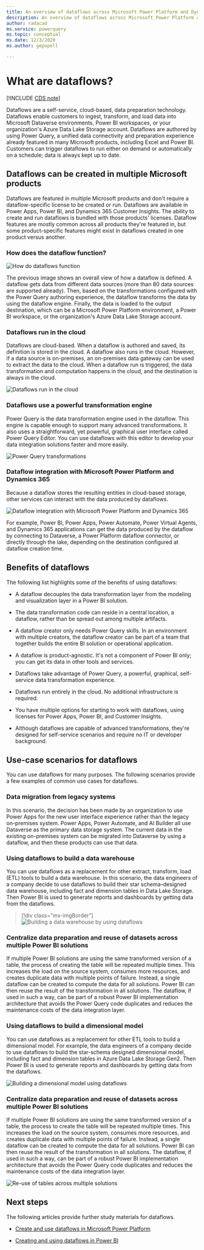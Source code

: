 ```yaml
---
title: An overview of dataflows across Microsoft Power Platform and Dynamics 365 products
description: An overview of dataflows across Microsoft Power Platform and Dynamics 365 products
author: radacad 
ms.service: powerquery 
ms.topic: conceptual 
ms.date: 12/3/2020 
ms.author: gepopell  

---
```


# What are dataflows?  

[!INCLUDE [CDS note](../includes/cc-data-platform-banner.md)]

Dataflows are a self-service, cloud-based, data preparation technology. Dataflows enable customers to ingest, transform, and load data into Microsoft Dataverse environments, Power BI workspaces, or your organization's Azure Data Lake Storage account. Dataflows are authored by using Power Query, a unified data connectivity and preparation experience already featured in many Microsoft products, including Excel and Power BI. Customers can trigger dataflows to run either on demand or automatically on a schedule; data is always kept up to date. 

## Dataflows can be created in multiple Microsoft products

Dataflows are featured in multiple Microsoft products and don't require a dataflow-specific license to be created or run. Dataflows are available in Power Apps, Power BI, and Dynamics 365 Customer Insights. The ability to create and run dataflows is bundled with those products' licenses. Dataflow features are mostly common across all products they're featured in, but some product-specific features might exist in dataflows created in one product versus another.

### How does the dataflow function? 

![How do dataflows function](media/dataflows-power-platform-dynamics-365/dataflow-function.png) 

The previous image shows an overall view of how a dataflow is defined. A dataflow gets data from different data sources (more than 80 data sources are supported already). Then, based on the transformations configured with the Power Query authoring experience, the dataflow transforms the data by using the dataflow engine. Finally, the data is loaded to the output destination, which can be a Microsoft Power Platform environment, a Power BI workspace, or the organization's Azure Data Lake Storage account.  
 
### Dataflows run in the cloud

Dataflows are cloud-based. When a dataflow is authored and saved, its definition is stored in the cloud. A dataflow also runs in the cloud. However, if a data source is on-premises, an on-premises data gateway can be used to extract the data to the cloud. When a dataflow run is triggered, the data transformation and computation happens in the cloud, and the destination is always in the cloud.

![Dataflows run in the cloud](media/dataflows-power-platform-dynamics-365/dataflow-cloud.png) 

### Dataflows use a powerful transformation engine

Power Query is the data transformation engine used in the dataflow. This engine is capable enough to support many advanced transformations. It also uses a straightforward, yet powerful, graphical user interface called Power Query Editor. You can use dataflows with this editor to develop your data integration solutions faster and more easily.

![Power Query transformations](media/dataflows-power-platform-dynamics-365/power-query-editor.png) 

### Dataflow integration with Microsoft Power Platform and Dynamics 365

Because a dataflow stores the resulting entities in cloud-based storage, other services can interact with the data produced by dataflows.

![Dataflow integration with Microsoft Power Platform and Dynamics 365](media/dataflows-power-platform-dynamics-365/dataflow-power-platform.png) 

For example, Power BI, Power Apps, Power Automate, Power Virtual Agents, and Dynamics 365 applications can get the data produced by the dataflow by connecting to Dataverse, a Power Platform dataflow connector, or directly through the lake, depending on the destination configured at dataflow creation time.

## Benefits of dataflows

The following list highlights some of the benefits of using dataflows:

- A dataflow decouples the data transformation layer from the modeling and visualization layer in a Power BI solution.

- The data transformation code can reside in a central location, a dataflow, rather than be spread out among multiple artifacts.

- A dataflow creator only needs Power Query skills. In an environment with multiple creators, the dataflow creator can be part of a team that together builds the entire BI solution or operational application.

- A dataflow is product-agnostic. It's not a component of Power BI only; you can get its data in other tools and services.

- Dataflows take advantage of Power Query, a powerful, graphical, self-service data transformation experience.

- Dataflows run entirely in the cloud. No additional infrastructure is required.

- You have multiple options for starting to work with dataflows, using licenses for Power Apps, Power BI, and Customer Insights.

- Although dataflows are capable of advanced transformations, they're designed for self-service scenarios and require no IT or developer background.

## Use-case scenarios for dataflows

You can use dataflows for many purposes. The following scenarios provide a few examples of common use cases for dataflows.

### Data migration from legacy systems

In this scenario, the decision has been made by an organization to use Power Apps for the new user interface experience rather than the legacy on-premises system. Power Apps, Power Automate, and AI Builder all use Dataverse as the primary data storage system. The current data in the existing on-premises system can be migrated into Dataverse by using a dataflow, and then these products can use that data.

### Using dataflows to build a data warehouse

You can use dataflows as a replacement for other extract, transform, load (ETL) tools to build a data warehouse. In this scenario, the data engineers of a company decide to use dataflows to build their star schema&ndash;designed data warehouse, including fact and dimension tables in Data Lake Storage. Then Power BI is used to generate reports and dashboards by getting data from the dataflows.

> [!div class="mx-imgBorder"]
> ![Building a data warehouse by using dataflows](https://i2.wp.com/radacad.com/wp-content/uploads/2019/01/2019-01-21_06h49_16.png) 

### Centralize data preparation and reuse of datasets across multiple Power BI solutions

If multiple Power BI solutions are using the same transformed version of a table, the process of creating the table will be repeated multiple times. This increases the load on the source system, consumes more resources, and creates duplicate data with multiple points of failure. Instead, a single dataflow can be created to compute the data for all solutions. Power BI can then reuse the result of the transformation in all solutions. The dataflow, if used in such a way, can be part of a robust Power BI implementation architecture that avoids the Power Query code duplicates and reduces the maintenance costs of the data integration layer.

### Using dataflows to build a dimensional model 

You can use dataflows as a replacement for other ETL tools to build a dimensional model. For example, the data engineers of a company decide to use dataflows to build the star-schema designed dimensional model, including fact and dimension tables in Azure Data Lake Storage Gen2. Then Power BI is used to generate reports and dashboards by getting data from the dataflows. 

![Building a dimensional model using dataflows](media/DataflowDimensionalModel.png) 

### Centralize data preparation and reuse of datasets across multiple Power BI solutions 

If multiple Power BI solutions are using the same transformed version of a table, the process to create the table will be repeated multiple times. This increases the load on the source system, consumes more resources, and creates duplicate data with multiple points of failure. Instead, a single dataflow can be created to compute the data for all solutions. Power BI can then reuse the result of the transformation in all solutions. The dataflow, if used in such a way, can be part of a robust Power BI implementation architecture that avoids the Power Query code duplicates and reduces the maintenance costs of the data integration layer. 

![Re-use of tables across multiple solutions](media/reuse-tables-in-solutions.png) 

## Next steps 

The following articles provide further study materials for dataflows. 

- [Create and use dataflows in Microsoft Power Platform](/data-integration/dataflows/dataflows-integration-overview) 

- [Creating and using dataflows in Power BI](/power-bi/service-dataflows-create-use)

